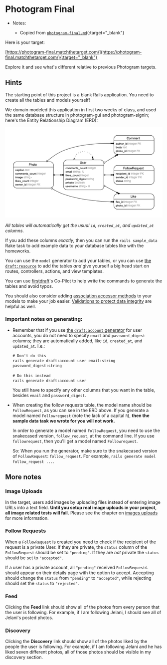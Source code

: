 # Photogram Final

- Notes:

  - Copied from [`photogram-final.md`](https://github.com/firstdraft/appdev-chapters/blob/benp-edits/photogram-final.md){:target="_blank"}

Here is your target:

[https://photogram-final.matchthetarget.com/](https://photogram-final.matchthetarget.com/){:target="_blank"}

Explore it and see what's different relative to previous Photogram targets.

## Hints

The starting point of this project is a blank Rails application. You need to create all the tables and models yourself!

We domain modeled this application in first two weeks of class, and used the same database structure in photogram-gui and photogram-signin; here's the Entity Relationship Diagram (ERD):

![](assets/photogram-final/photogram-final-erd.png)

_All tables will automatically get the usual `id`, `created_at`, and `updated_at` columns._

If you add these columns _exactly_, then you can run the `rails sample_data` Rake task to add example data to your database tables like with the homeworks.

You can use the `model` generator to add your tables, or you can use [the `draft:resource`](https://chapters.firstdraft.com/chapters/773) to add the tables _and_ give yourself a big head start on routes, controllers, actions, and view templates.

You can use [firstdraft](http://firstdraft.com/)'s Co-Pilot to help write the commands to generate the tables and avoid typos.

You should also consider adding [association accessor methods](https://association-accessors.firstdraft.com/) to your models to make your job easier. [Validations to protect data integrity](https://chapters.firstdraft.com/chapters/845) are helpful as well.

### Important notes on generating:

 - Remember that if you use [the `draft:account` generator](https://chapters.firstdraft.com/chapters/888) for user accounts, you do not need to specify `email` and `password_digest` columns; they are automatically added, like `id`, `created_at`, and `updated_at`. I.e.:

    ```
    # Don't do this
    rails generate draft:account user email:string password_digest:string

    # Do this instead
    rails generate draft:account user
    ```

    You still have to specify any other columns that you want in the table, besides `email` and `password_digest`.

 - When creating the follow requests table, the model name should be `FollowRequest`, as you can see in the ERD above. If you generate a model named `Followrequest` (note the lack of a capital `R`), **then the sample data task we wrote for you will not work.**

    In order to generate a model named `FollowRequest`, you need to use the snakecased version, `follow_request`, at the command line. If you use `followrequest`, then you'll get a model named `Followrequest`.
 
    So: When you run the generator, make sure to the snakecased version of `FollowRequest`: `follow_request`. For example, `rails generate model follow_request ...`.

## More notes

### Image Uploads

In the target, users add images by uploading files instead of entering image URLs into a text field. **Until you setup real image uploads in your project, all image related tests will fail.** Please see the chapter on [images uploads](https://chapters.firstdraft.com/chapters/790) for more information.

### Follow Requests

When a `FollowRequest` is created you need to check if the recipient of the request is a private User. If they are private, the `status` column of the `FollowRequest` should be set to `"pending"`. If they are _not_ private the `status` should be set to `"accepted"`.

If a user has a private account, all `"pending"` received `FollowRequest`s should appear on their details page with the option to accept. Accepting should change the `status` from `"pending"` to `"accepted"`, while rejecting should set the `status` to `"rejected"`.

### Feed 

Clicking the **Feed** link should show all of the photos from every person that the user is following. For example, if I am following Jelani, I should see all of Jelani's posted photos. 

### Discovery

Clicking the **Discovery** link should show all of the photos liked by the people the user is following. For example, if I am following Jelani and he has liked seven different photos, all of those photos should be visible in my discovery section. 
